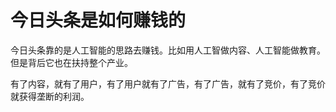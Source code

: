 # 今日头条是如何赚钱的

今日头条靠的是人工智能的思路去赚钱。比如用人工智做内容、人工智能做教育。但是背后它也在扶持整个产业。

有了内容，就有了用户，有了用户就有了广告，有了广告，就有了竞价，有了竞价就获得垄断的利润。
